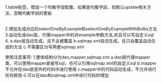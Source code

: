 1.table标签，增加一个均衡字段配置，如果是均衡字段，则默认update相关方法，忽略均衡字段的更新
    <table>
      <balanceColumn column="id"/>
    </table>
2.增加生成对应的selectOneByExample和selectOneByExampleWithBolbs方法
3.自动生成dao层，代理mapper中的非example参数方法,并且可以写自定义sql
4.  a.dao层自动生成，且不会被覆盖
    b.sqlmap.xml自动生成，且只会覆盖自动生成的方法
    c.不需要区分写两套sqlmap.xml


使用注意事项:
1.整体结构分为dao,mapper,sqlmap.xml
    a.dao层代理mapper类，可以使用mapper直接写sql，也可以引用sqlmap.xml的自定义sql
    b.mapper不允许在dao层意外的代码中进行使用
    c.mapper中的代码自动生成，不允许进行任何修改
    d.可以在dao和sqlmap.xml中进行代码的增加
